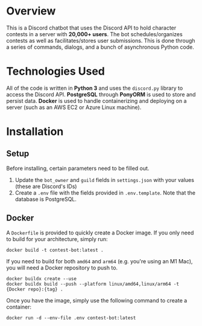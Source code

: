 # Overview

This is a Discord chatbot that uses the Discord API to hold character contests in a server with **20,000+ users**. The bot schedules/organizes contests as well as facilitates/stores user submissions. This is done through a series of commands, dialogs, and a bunch of asynchronous Python code.

# Technologies Used
All of the code is written in **Python 3** and uses the `discord.py` library to access the Discord API. **PostgreSQL** through **PonyORM** is used to store and persist data. **Docker** is used to handle containerizing and deploying on a server (such as an AWS EC2 or Azure Linux machine).

# Installation

## Setup
Before installing, certain parameters need to be filled out. 

1. Update the `bot_owner` and `guild` fields in `settings.json` with your values (these are Discord's IDs)
2. Create a `.env` file with the fields provided in `.env.template`. Note that the database is PostgreSQL.

## Docker
A `Dockerfile` is provided to quickly create a Docker image. If you only need to build for your architecture, simply run:
```
docker build -t contest-bot:latest .
```
If you need to build for both `amd64` and `arm64` (e.g. you're using an M1 Mac), you will need a Docker repository to push to.
```
docker buildx create --use
docker buildx build --push --platform linux/amd64,linux/arm64 -t {Docker repo}:{tag} .
```
Once you have the image, simply use the following command to create a container:
```
docker run -d --env-file .env contest-bot:latest
```
